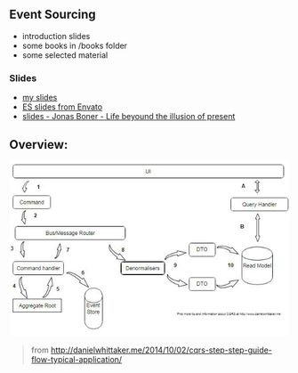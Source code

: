 ## Event Sourcing

- introduction slides
- some books in /books folder
- some selected material



### Slides
  - [my slides](slides.pdf?raw=true)
  - [ES slides from Envato](other.slides/eventsourcing_at_envato.pdf?raw=true)
  - [slides - Jonas Boner - Life beyound the illusion of present](other.slides/lifebeyondtheillusionofpresen.pdf?raw=true)



## Overview:

![Flow](images/CQRS-flow.jpg?raw=true)

> from http://danielwhittaker.me/2014/10/02/cqrs-step-step-guide-flow-typical-application/



